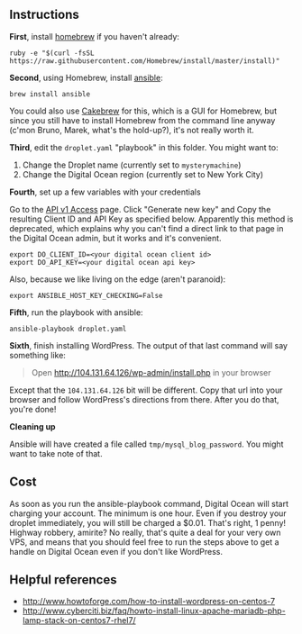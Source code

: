 ## Instructions

**First**, install [homebrew](http://brew.sh/) if you haven't already:

    ruby -e "$(curl -fsSL https://raw.githubusercontent.com/Homebrew/install/master/install)"

**Second**, using Homebrew, install [ansible](http://www.ansible.com/home):

    brew install ansible

You could also use [Cakebrew](https://www.cakebrew.com/) for this, which is a GUI for Homebrew, but since you still have to install Homebrew from the command line anyway (c'mon Bruno, Marek, what's the hold-up?), it's not really worth it.

**Third**, edit the `droplet.yaml` "playbook" in this folder. You might want to:

1. Change the Droplet name (currently set to `mysterymachine`)
2. Change the Digital Ocean region (currently set to New York City)

**Fourth**, set up a few variables with your credentials

Go to the [API v1 Access](https://cloud.digitalocean.com/api_access) page. Click "Generate new key" and Copy the resulting Client ID and API Key as specified below. Apparently this method is deprecated, which explains why you can't find a direct link to that page in the Digital Ocean admin, but it works and it's convenient.

    export DO_CLIENT_ID=<your digital ocean client id>
    export DO_API_KEY=<your digital ocean api key>

Also, because we like living on the edge (aren't paranoid):

    export ANSIBLE_HOST_KEY_CHECKING=False

**Fifth**, run the playbook with ansible:

    ansible-playbook droplet.yaml

**Sixth**, finish installing WordPress. The output of that last command will say something like:

> Open http://104.131.64.126/wp-admin/install.php in your browser

Except that the `104.131.64.126` bit will be different. Copy that url into your browser and follow WordPress's directions from there. After you do that, you're done!

**Cleaning up**

Ansible will have created a file called `tmp/mysql_blog_password`. You might want to take note of that.


## Cost

As soon as you run the ansible-playbook command, Digital Ocean will start charging your account. The minimum is one hour. Even if you destroy your droplet immediately, you will still be charged a $0.01. That's right, 1 penny! Highway robbery, amirite? No really, that's quite a deal for your very own VPS, and means that you should feel free to run the steps above to get a handle on Digital Ocean even if you don't like WordPress.


## Helpful references

* http://www.howtoforge.com/how-to-install-wordpress-on-centos-7
* http://www.cyberciti.biz/faq/howto-install-linux-apache-mariadb-php-lamp-stack-on-centos7-rhel7/
